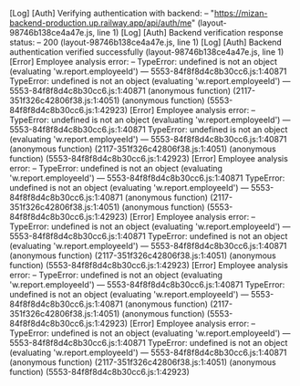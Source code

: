 [Log] [Auth] Verifying authentication with backend: – "https://mizan-backend-production.up.railway.app/api/auth/me" (layout-98746b138ce4a47e.js, line 1)
[Log] [Auth] Backend verification response status: – 200 (layout-98746b138ce4a47e.js, line 1)
[Log] [Auth] Backend authentication verified successfully (layout-98746b138ce4a47e.js, line 1)
[Error] Employee analysis error: – TypeError: undefined is not an object (evaluating 'w.report.employeeId') — 5553-84f8f8d4c8b30cc6.js:1:40871
TypeError: undefined is not an object (evaluating 'w.report.employeeId') — 5553-84f8f8d4c8b30cc6.js:1:40871
	(anonymous function) (2117-351f326c42806f38.js:1:4051)
	(anonymous function) (5553-84f8f8d4c8b30cc6.js:1:42923)
[Error] Employee analysis error: – TypeError: undefined is not an object (evaluating 'w.report.employeeId') — 5553-84f8f8d4c8b30cc6.js:1:40871
TypeError: undefined is not an object (evaluating 'w.report.employeeId') — 5553-84f8f8d4c8b30cc6.js:1:40871
	(anonymous function) (2117-351f326c42806f38.js:1:4051)
	(anonymous function) (5553-84f8f8d4c8b30cc6.js:1:42923)
[Error] Employee analysis error: – TypeError: undefined is not an object (evaluating 'w.report.employeeId') — 5553-84f8f8d4c8b30cc6.js:1:40871
TypeError: undefined is not an object (evaluating 'w.report.employeeId') — 5553-84f8f8d4c8b30cc6.js:1:40871
	(anonymous function) (2117-351f326c42806f38.js:1:4051)
	(anonymous function) (5553-84f8f8d4c8b30cc6.js:1:42923)
[Error] Employee analysis error: – TypeError: undefined is not an object (evaluating 'w.report.employeeId') — 5553-84f8f8d4c8b30cc6.js:1:40871
TypeError: undefined is not an object (evaluating 'w.report.employeeId') — 5553-84f8f8d4c8b30cc6.js:1:40871
	(anonymous function) (2117-351f326c42806f38.js:1:4051)
	(anonymous function) (5553-84f8f8d4c8b30cc6.js:1:42923)
[Error] Employee analysis error: – TypeError: undefined is not an object (evaluating 'w.report.employeeId') — 5553-84f8f8d4c8b30cc6.js:1:40871
TypeError: undefined is not an object (evaluating 'w.report.employeeId') — 5553-84f8f8d4c8b30cc6.js:1:40871
	(anonymous function) (2117-351f326c42806f38.js:1:4051)
	(anonymous function) (5553-84f8f8d4c8b30cc6.js:1:42923)
[Error] Employee analysis error: – TypeError: undefined is not an object (evaluating 'w.report.employeeId') — 5553-84f8f8d4c8b30cc6.js:1:40871
TypeError: undefined is not an object (evaluating 'w.report.employeeId') — 5553-84f8f8d4c8b30cc6.js:1:40871
	(anonymous function) (2117-351f326c42806f38.js:1:4051)
	(anonymous function) (5553-84f8f8d4c8b30cc6.js:1:42923)